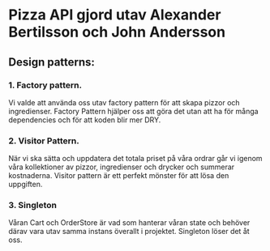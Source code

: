 # Pizza API gjord utav Alexander Bertilsson och John Andersson

## Design patterns:
### 1. Factory pattern. 

Vi valde att använda oss utav factory pattern för att skapa pizzor och ingredienser. Factory Pattern hjälper oss att göra det
utan att ha för många dependencies och för att koden blir mer DRY.

### 2. Visitor Pattern.

När vi ska sätta och uppdatera det totala priset på våra ordrar går vi igenom våra kollektioner av pizzor, ingredienser och drycker och summerar kostnaderna.
Visitor pattern är ett perfekt mönster för att lösa den uppgiften.

### 3. Singleton

Våran Cart och OrderStore är vad som hanterar våran state och behöver därav vara utav samma instans överallt i projektet. Singleton löser det åt oss.
